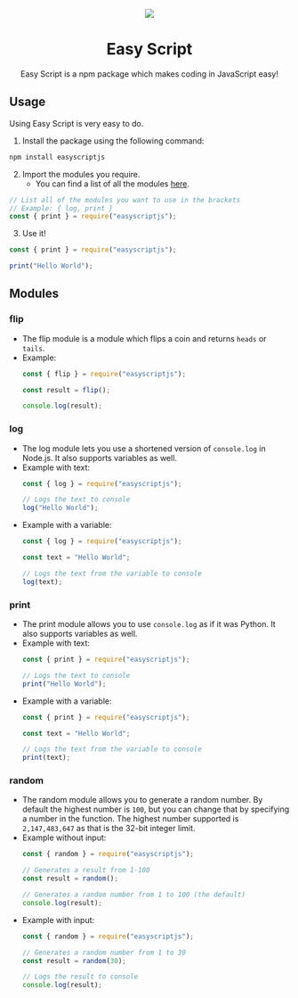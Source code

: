 <p align="center">
  <img src="https://easyscriptjs.github.io/images/cover.png">
</p>

<h1 align="center">Easy Script</h1>
<p align="center">Easy Script is a npm package which makes coding in JavaScript easy!</p>

## Usage
Using Easy Script is very easy to do.

1. Install the package using the following command:

```bash
npm install easyscriptjs
```

2. Import the modules you require.
    - You can find a list of all the modules [here](#modules).

```js
// List all of the modules you want to use in the brackets
// Example: { log, print }
const { print } = require("easyscriptjs");
```

3. Use it!

```js
const { print } = require("easyscriptjs");

print("Hello World");
```

## Modules

### flip
  - The flip module is a module which flips a coin and returns `heads` or `tails`.
  - Example:
    ```js
    const { flip } = require("easyscriptjs");

    const result = flip();

    console.log(result);
    ```

### log
  - The log module lets you use a shortened version of `console.log` in Node.js. It also supports variables as well.
  - Example with text:
    ```js
    const { log } = require("easyscriptjs");

    // Logs the text to console
    log("Hello World");
    ```
  - Example with a variable:
    ```js
    const { log } = require("easyscriptjs");

    const text = "Hello World";

    // Logs the text from the variable to console
    log(text);
    ```

### print
  - The print module allows you to use `console.log` as if it was Python. It also supports variables as well.
  - Example with text:
    ```js
    const { print } = require("easyscriptjs");

    // Logs the text to console
    print("Hello World");
    ```
  - Example with a variable:
    ```js
    const { print } = require("easyscriptjs");

    const text = "Hello World";

    // Logs the text from the variable to console
    print(text);
    ```

### random
  - The random module allows you to generate a random number. By default the highest number is `100`, but you can change that by specifying a number in the function. The highest number supported is `2,147,483,647` as that is the 32-bit integer limit.
  - Example without input:
    ```js
    const { random } = require("easyscriptjs");

    // Generates a result from 1-100
    const result = random();

    // Generates a random number from 1 to 100 (the default)
    console.log(result);
    ```
  - Example with input:
    ```js
    const { random } = require("easyscriptjs");

    // Generates a random number from 1 to 30
    const result = random(30);

    // Logs the result to console
    console.log(result);
    ```